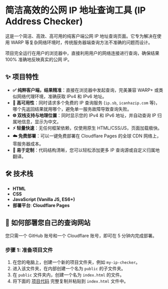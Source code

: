 # 简洁高效的公网 IP 地址查询工具 (IP Address Checker)

这是一个简洁、高效、高可用的纯客户端公网 IP 地址查询页面。它专为解决在使用 WARP 等复杂网络环境时，传统服务器端查询方法不准确的问题而设计。

项目完全运行在用户的浏览器中，直接利用用户的网络连接进行查询，确保结果 100% 准确地反映真实的公网 IP。

## ✨ 项目特性

- **✅ 纯粹客户端，结果精准**：直接在浏览器中发起查询，完美兼容 WARP+ 或类似网络代理环境，准确获取 IPv4 和 IPv6 地址。
- **🚀 高可用性**：同时请求多个免费的 IP 查询服务 (`ip.sb`, `icanhazip.com` 等)，哪个先返回结果就用哪个，避免单一服务故障导致查询失败。
- **🌐 双栈支持与地理位置**：同时显示您的 IPv4 和 IPv6 地址，并自动查询 IP 归属地信息，显示为中文。
- **⚡ 轻量快速**：无任何框架依赖，仅使用原生 HTML/CSS/JS，页面加载极快。
- **☁️ 免费部署**：可以一键免费部署在 Cloudflare Pages 的全球 CDN 网络上，零服务器成本。
- **🔧 易于定制**：代码结构清晰，您可以轻松添加更多 IP 查询源或自定义归属地翻译。

## 🛠️ 技术栈

- **HTML**
- **CSS**
- **JavaScript (Vanilla JS, ES6+)**
- **部署平台**: **Cloudflare Pages**

## 🚀 如何部署您自己的查询网站

您只需一个 GitHub 账号和一个 Cloudflare 账号，即可在 5 分钟内完成部署。

### 步骤 1: 准备项目文件

1.  在您的电脑上，创建一个新的项目文件夹，例如 `my-ip-checker`。
2.  进入该文件夹，在内部创建一个名为 `public` 的子文件夹。
3.  在 `public` 文件夹内，创建一个名为 `index.html` 的文件。
4.  将下面的 [项目代码](#-项目核心代码) 完整复制并粘贴到 `index.html` 文件中。

